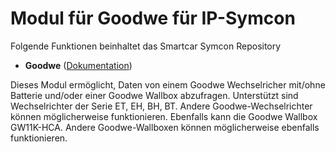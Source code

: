 # Modul für Goodwe für IP-Symcon
Folgende Funktionen beinhaltet das Smartcar Symcon Repository

- __Goodwe__ ([Dokumentation](Goodwe))   

Dieses Modul ermöglicht, Daten von einem Goodwe Wechselricher mit/ohne Batterie und/oder einer Goodwe Wallbox abzufragen. 
Unterstützt sind Wechselrichter der Serie ET, EH, BH, BT. Andere Goodwe-Wechselrichter können möglicherweise funktionieren.
Ebenfalls kann die Goodwe Wallbox GW11K-HCA. Andere Goodwe-Wallboxen können möglicherweise ebenfalls funktionieren.